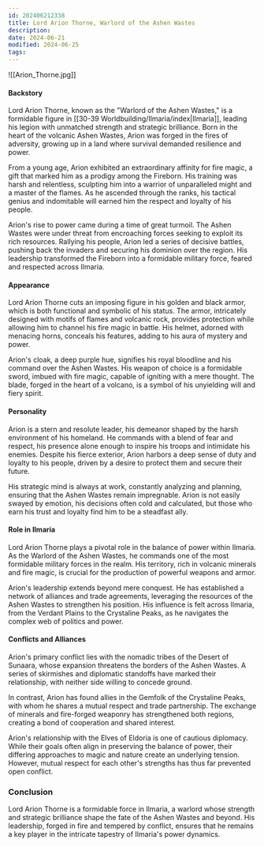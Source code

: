 ```yaml
---
id: 202406212338
title: Lord Arion Thorne, Warlord of the Ashen Wastes
description: 
date: 2024-06-21
modified: 2024-06-25
tags: 
---
```

![[Arion_Thorne.jpg]]

#### Backstory

Lord Arion Thorne, known as the "Warlord of the Ashen Wastes," is a formidable figure in [[30-39 Worldbuilding/Ilmaria/index|Ilmaria]], leading his legion with unmatched strength and strategic brilliance. Born in the heart of the volcanic Ashen Wastes, Arion was forged in the fires of adversity, growing up in a land where survival demanded resilience and power.

From a young age, Arion exhibited an extraordinary affinity for fire magic, a gift that marked him as a prodigy among the Fireborn. His training was harsh and relentless, sculpting him into a warrior of unparalleled might and a master of the flames. As he ascended through the ranks, his tactical genius and indomitable will earned him the respect and loyalty of his people.

Arion's rise to power came during a time of great turmoil. The Ashen Wastes were under threat from encroaching forces seeking to exploit its rich resources. Rallying his people, Arion led a series of decisive battles, pushing back the invaders and securing his dominion over the region. His leadership transformed the Fireborn into a formidable military force, feared and respected across Ilmaria.

#### Appearance
Lord Arion Thorne cuts an imposing figure in his golden and black armor, which is both functional and symbolic of his status. The armor, intricately designed with motifs of flames and volcanic rock, provides protection while allowing him to channel his fire magic in battle. His helmet, adorned with menacing horns, conceals his features, adding to his aura of mystery and power.

Arion's cloak, a deep purple hue, signifies his royal bloodline and his command over the Ashen Wastes. His weapon of choice is a formidable sword, imbued with fire magic, capable of igniting with a mere thought. The blade, forged in the heart of a volcano, is a symbol of his unyielding will and fiery spirit.

#### Personality
Arion is a stern and resolute leader, his demeanor shaped by the harsh environment of his homeland. He commands with a blend of fear and respect, his presence alone enough to inspire his troops and intimidate his enemies. Despite his fierce exterior, Arion harbors a deep sense of duty and loyalty to his people, driven by a desire to protect them and secure their future.

His strategic mind is always at work, constantly analyzing and planning, ensuring that the Ashen Wastes remain impregnable. Arion is not easily swayed by emotion, his decisions often cold and calculated, but those who earn his trust and loyalty find him to be a steadfast ally.

#### Role in Ilmaria
Lord Arion Thorne plays a pivotal role in the balance of power within Ilmaria. As the Warlord of the Ashen Wastes, he commands one of the most formidable military forces in the realm. His territory, rich in volcanic minerals and fire magic, is crucial for the production of powerful weapons and armor.

Arion's leadership extends beyond mere conquest. He has established a network of alliances and trade agreements, leveraging the resources of the Ashen Wastes to strengthen his position. His influence is felt across Ilmaria, from the Verdant Plains to the Crystaline Peaks, as he navigates the complex web of politics and power.

#### Conflicts and Alliances
Arion's primary conflict lies with the nomadic tribes of the Desert of Sunaara, whose expansion threatens the borders of the Ashen Wastes. A series of skirmishes and diplomatic standoffs have marked their relationship, with neither side willing to concede ground.

In contrast, Arion has found allies in the Gemfolk of the Crystaline Peaks, with whom he shares a mutual respect and trade partnership. The exchange of minerals and fire-forged weaponry has strengthened both regions, creating a bond of cooperation and shared interest.

Arion's relationship with the Elves of Eldoria is one of cautious diplomacy. While their goals often align in preserving the balance of power, their differing approaches to magic and nature create an underlying tension. However, mutual respect for each other's strengths has thus far prevented open conflict.

### Conclusion
Lord Arion Thorne is a formidable force in Ilmaria, a warlord whose strength and strategic brilliance shape the fate of the Ashen Wastes and beyond. His leadership, forged in fire and tempered by conflict, ensures that he remains a key player in the intricate tapestry of Ilmaria's power dynamics.